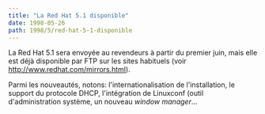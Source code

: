 ```yaml
---
title: "La Red Hat 5.1 disponible"
date: 1998-05-26
path: 1998/5/red-hat-5-1-disponible
---
```


<P>
La Red Hat 5.1 sera envoyée au revendeurs à partir du premier juin,
mais elle est déjà disponible par FTP sur les sites habituels (voir <A HREF="http://www.redhat.com/mirrors.html">http://www.redhat.com/mirrors.html</A>).
</P>

<P>
Parmi les nouveautés, notons: l'internationalisation de l'installation,
le support du protocole DHCP, l'intégration de Linuxconf (outil
d'administration système, un nouveau <EM>window manager</EM>...
</P>


